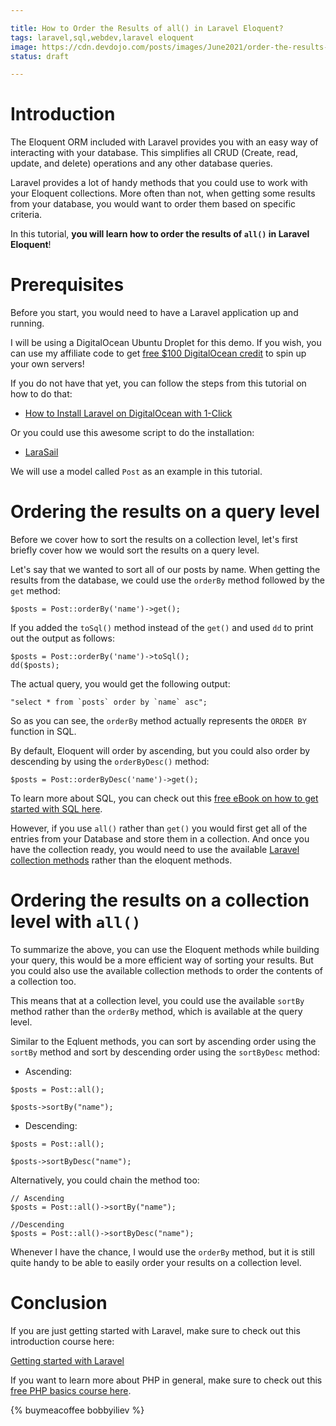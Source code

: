 ```yaml
---

title: How to Order the Results of all() in Laravel Eloquent?
tags: laravel,sql,webdev,laravel eloquent
image: https://cdn.devdojo.com/posts/images/June2021/order-the-results-of-all-in-laravel-eloquent.jpg
status: draft

---
```


# Introduction

The Eloquent ORM included with Laravel provides you with an easy way of interacting with your database. This simplifies all CRUD (Create, read, update, and delete) operations and any other database queries.

Laravel provides a lot of handy methods that you could use to work with your Eloquent collections. More often than not, when getting some results from your database, you would want to order them based on specific criteria. 

In this tutorial, **you will learn how to order the results of `all()` in Laravel Eloquent**!

# Prerequisites

Before you start, you would need to have a Laravel application up and running.

I will be using a DigitalOcean Ubuntu Droplet for this demo. If you wish, you can use my affiliate code to get [free $100 DigitalOcean credit](https://m.do.co/c/2a9bba940f39) to spin up your own servers!

If you do not have that yet, you can follow the steps from this tutorial on how to do that:

* [How to Install Laravel on DigitalOcean with 1-Click](https://devdojo.com/bobbyiliev/how-to-install-laravel-on-digitalocean-with-1-click)

Or you could use this awesome script to do the installation:

* [LaraSail](https://devdojo.com/episode/laravel-on-digital-ocean-with-larasail)

We will use a model called `Post` as an example in this tutorial.

# Ordering the results on a query level

Before we cover how to sort the results on a collection level, let's first briefly cover how we would sort the results on a query level.

Let's say that we wanted to sort all of our posts by name. When getting the results from the database, we could use the `orderBy` method followed by the `get` method: 

```
$posts = Post::orderBy('name')->get();
```

If you added the `toSql()` method instead of the `get()` and used `dd` to print out the output as follows: 

```
$posts = Post::orderBy('name')->toSql();
dd($posts);
```

The actual query, you would get the following output:

```
"select * from `posts` order by `name` asc";
```

So as you can see, the `orderBy` method actually represents the `ORDER BY` function in SQL.

By default, Eloquent will order by ascending, but you could also order by descending by using the `orderByDesc()` method:

```
$posts = Post::orderByDesc('name')->get();
```

To learn more about SQL, you can check out this [free eBook on how to get started with SQL here](https://github.com/bobbyiliev/introduction-to-sql).

However, if you use `all()` rather than `get()` you would first get all of the entries from your Database and store them in a collection. And once you have the collection ready, you would need to use the available [Laravel collection methods](https://laravel.com/docs/master/collections#available-methods) rather than the eloquent methods.

# Ordering the results on a collection level with `all()`

To summarize the above, you can use the Eloquent methods while building your query, this would be a more efficient way of sorting your results. But you could also use the available collection methods to order the contents of a collection too.

This means that at a collection level, you could use the available `sortBy` method rather than the `orderBy` method, which is available at the query level.

Similar to the Eqluent methods, you can sort by ascending order using the `sortBy` method and sort by descending order using the `sortByDesc` method:

* Ascending:

```
$posts = Post::all();

$posts->sortBy("name");
```

* Descending:

```
$posts = Post::all();

$posts->sortByDesc("name");
```

Alternatively, you could chain the method too:

```
// Ascending
$posts = Post::all()->sortBy("name");

//Descending
$posts = Post::all()->sortByDesc("name");
```

Whenever I have the chance, I would use the `orderBy` method, but it is still quite handy to be able to easily order your results on a collection level.

# Conclusion

If you are just getting started with Laravel, make sure to check out this introduction course here:

[Getting started with Laravel](https://devdojo.com/course/laravel-7-basics)

If you want to learn more about PHP in general, make sure to check out this [free PHP basics course here](https://devdojo.com/course/php-basics).

{% buymeacoffee bobbyiliev %}